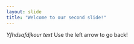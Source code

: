 ```yaml
---
layout: slide
title: "Welcome to our second slide!"
---
```

*Yfhdsafdjkour text*
Use the left arrow to go back!
